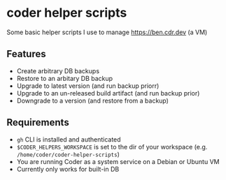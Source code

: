 # coder helper scripts

Some basic helper scripts I use to manage https://ben.cdr.dev (a VM)

## Features

- Create arbitrary DB backups
- Restore to an arbitary DB backup
- Upgrade to latest version (and run backup priorr)
- Upgrade to an un-released build artifact (and run backup prior)
- Downgrade to a version (and restore from a backup)

## Requirements

- `gh` CLI is installed and authenticated
- `$CODER_HELPERS_WORKSPACE` is set to the dir of your workspace (e.g. `/home/coder/coder-helper-scripts`)
- You are running Coder as a system service on a Debian or Ubuntu VM
- Currently only works for built-in DB